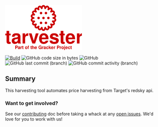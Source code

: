 <img src="logo.svg" alt="Tarvester - The Target Grocery Harvester" width="250">

[![Build](https://github.com/PeanutButter-Unicorn/Tarvester/actions/workflows/maven.yml/badge.svg)](https://github.com/PeanutButter-Unicorn/Tarvester/actions)
![GitHub code size in bytes](https://img.shields.io/github/languages/code-size/PeanutButter-Unicorn/Tarvester)
![GitHub](https://img.shields.io/github/license/PeanutButter-Unicorn/Tarvester)
![GitHub last commit (branch)](https://img.shields.io/github/last-commit/PeanutButter-Unicorn/Tarvester/main)
![GitHub commit activity (branch)](https://img.shields.io/github/commit-activity/y/PeanutButter-Unicorn/Tarvester)

## Summary
This harvesting tool automates price harvesting from Target's redsky api.  

### Want to get involved? 
 See our [contributing](Contributing.md) doc before taking a whack at any  [open issues](https://github.com/PeanutButter-Unicorn/Tarvester/issues). We'd love for you to work with us!